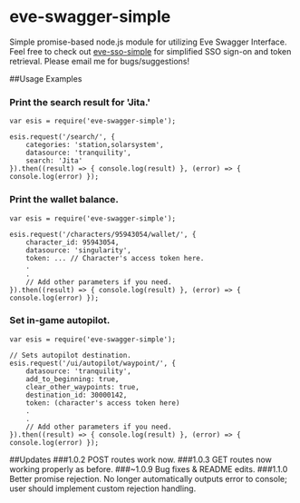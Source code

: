 # eve-swagger-simple
Simple promise-based node.js module for utilizing Eve Swagger Interface.
Feel free to check out <a href="https://www.npmjs.com/package/eve-sso-simple">eve-sso-simple</a> for simplified SSO sign-on and token retrieval.
Please email me for bugs/suggestions!


##Usage Examples

### Print the search result for 'Jita.'
```
var esis = require('eve-swagger-simple');

esis.request('/search/', {
    categories: 'station,solarsystem',
    datasource: 'tranquility',
    search: 'Jita'
}).then((result) => { console.log(result) }, (error) => { console.log(error) });
```

### Print the wallet balance.
```
var esis = require('eve-swagger-simple');

esis.request('/characters/95943054/wallet/', { 
    character_id: 95943054,
    datasource: 'singularity', 
    token: ... // Character's access token here.
    .
    .
    // Add other parameters if you need.
}).then((result) => { console.log(result) }, (error) => { console.log(error) });
```

### Set in-game autopilot.
```
var esis = require('eve-swagger-simple');

// Sets autopilot destination.
esis.request('/ui/autopilot/waypoint/', {
    datasource: 'tranquility',
    add_to_beginning: true,
    clear_other_waypoints: true,
    destination_id: 30000142,
    token: (character's access token here)
    .
    .
    // Add other parameters if you need.
}).then((result) => { console.log(result) }, (error) => { console.log(error) });
```


##Updates
###1.0.2
POST routes work now.
###1.0.3
GET routes now working properly as before.
###~1.0.9
Bug fixes & README edits.
###1.1.0
Better promise rejection. No longer automatically outputs error to console; user should implement custom rejection handling.
